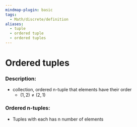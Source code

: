 ```yaml
---
mindmap-plugin: basic
tags:
  - Math/discrete/definition
aliases:
  - tuple
  - ordered tuple
  - ordered tuples
---
```

# Ordered tuples
### Description:
- collection, ordered n-tuple that elements have their order
	- $(1,2)\not= (2,1)$
### Ordered n-tuples:
- Tuples with each has n number of elements